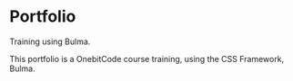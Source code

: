 # Portfolio
Training using Bulma.


This portfolio is a OnebitCode course training, using the CSS Framework, Bulma.

